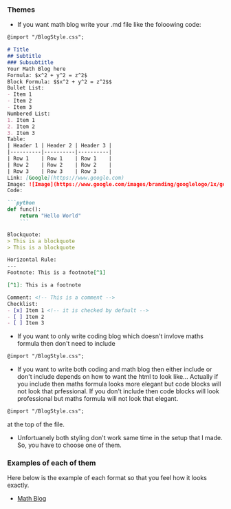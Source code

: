 ### Themes
<!-- - [ ] [Dracula](https://draculatheme.com/)
- [ ] [Nord](https://www.nordtheme.com/)
- [ ] [Solarized Dark](https://ethanschoonover.com/solarized/)
- [ ] [Monokai](https://monokai.pro/)
- [ ] [Gruvbox](https://github.com/morhetz/gruvbox)
- [ ] [One Dark](https://github.com/atom/one-dark-syntax)
- [ ] [Material Theme](https://material-theme.site/)
- [ ] [Palenight](https://marketplace.visualstudio.com/items?itemName=whizkydee.material-palenight-theme)
- [ ] [Cobalt2](https://github.com/wesbos/cobalt2)
- [ ] [Night Owl](https://github.com/sdras/night-owl-vscode-theme)
- [ ] [Ayu](https://github.com/dempfi/ayu)
- [ ] [SynthWave '84](https://github.com/robb0wen/synthwave-vscode)
- [ ] [Shades of Purple](https://github.com/ahmadawais/shades-of-purple-vscode)
- [ ] [Oceanic Next](https://github.com/voronianski/oceanic-next-color-scheme)
- [ ] [Tokyo Night](https://github.com/enkia/tokyo-night-vscode-theme)
- [ ] [Horizon](https://github.com/jolaleye/horizon-theme-vscode)
- [ ] [Dark+ Material](https://github.com/Equinusocio/vsc-material-theme)
- [ ] [Arc Dark](https://github.com/horst3180/arc-theme)
- [ ] [Seti UI](https://github.com/jesseweed/seti-ui)
- [ ] [Flatland](https://github.com/thinkpixellab/flatland) -->

- If you want math blog write your .md file like the foloowing code:
```markdown
@import "/BlogStyle.css";

# Title
## Subtitle
### Subsubtitle
Your Math Blog here
Formula: $x^2 + y^2 = z^2$
Block Formula: $$x^2 + y^2 = z^2$$
Bullet List:
- Item 1
- Item 2
- Item 3
Numbered List:
1. Item 1
2. Item 2
3. Item 3
Table:
| Header 1 | Header 2 | Header 3 |
|----------|----------|----------|
| Row 1    | Row 1    | Row 1    |
| Row 2    | Row 2    | Row 2    |
| Row 3    | Row 3    | Row 3    |
Link: [Google](https://www.google.com)
Image: ![Image](https://www.google.com/images/branding/googlelogo/1x/googlelogo_color_272x92dp.png)
Code:

```python
def func():
    return "Hello World"
    ```

Blockquote:
> This is a blockquote
> This is a blockquote

Horizontal Rule:
---
Footnote: This is a footnote[^1]

[^1]: This is a footnote

Comment: <!-- This is a comment -->
Checklist:
- [x] Item 1 <!-- it is checked by default -->
- [ ] Item 2
- [ ] Item 3

```
- If you want to only write coding blog which doesn't invlove maths formula then don't need to include 
```markdown
@import "/BlogStyle.css";
```
- If you want to write both coding and math blog then either include or don't include depends on how to want the html to look like... Actually if you include then maths formula looks more elegant but code blocks will not look that prfessional. If you don't include then code blocks will look professional but maths formula will not look that elegant.
```markdown
@import "/BlogStyle.css";
``` 
at the top of the file.
- Unfortuanely both styling don't work same time in the setup that I made. So, you have to choose one of them.

### Examples of each of them
Here below is the example of each format so that you feel how it looks exactly.
- [Math Blog](/samples/mathblog.html)